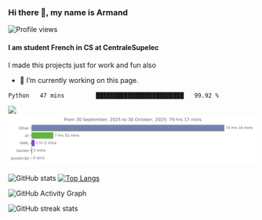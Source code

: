 ### Hi there 👋, my name is Armand          
![Profile views](https://gpvc.arturio.dev/Armand-Morin)  
#### I am student French in CS at CentraleSupelec

I made this projects just for work and fun also 


- 🔭 I’m currently working on this page. 


<!--START_SECTION:waka-->
```text
Python   47 mins         █████████████████████████   99.92 % 
```
<!--END_SECTION:waka-->
<img src="https://wakatime.com/share/@b6da5011-d12e-47d0-ac0c-60847ca1034a/f7da7e39-d816-4450-afe8-53d8244bad51.svg"/>
<img src="https://github.com/avinal/avinal/blob/main/images/stat.svg" alt="Avinal WakaTime Activity"/>

![GitHub stats](https://github-readme-stats.vercel.app/api?username=Armand-Morin&show_icons=true&count_private=true&theme=radical)  [![Top Langs](https://github-readme-stats.vercel.app/api/top-langs/?username=Armand-Morin)](https://github.com/anuraghazra/github-readme-stats&theme=radical)


![GitHub Activity Graph](https://activity-graph.herokuapp.com/graph?username=Armand-Morin&theme=radical)  

![GitHub streak stats](https://github-readme-streak-stats.herokuapp.com/?user=Armand-Morin&theme=radical)  

